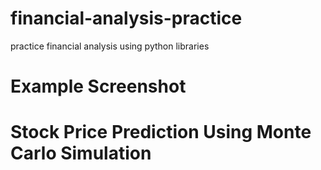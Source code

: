 # financial-analysis-practice
practice financial analysis using python libraries

# Example Screenshot
# Stock Price Prediction Using Monte Carlo Simulation
